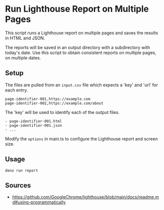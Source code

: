 # Run Lighthouse Report on Multiple Pages

This script runs a Lighthouse report on multiple pages and saves the results in HTML and JSON.

The reports will be saved in an output directory with a subdirectory with today's date. Use this script to obtain consistent reports on multiple pages, on multiple dates.

## Setup

The files are pulled from an `input.csv` file which expects a 'key' and 'url' for each entry.

```csv
page-identifier-001,https://example.com
page-identifier-002,https://example.com/about
```

The 'key' will be used to identify each of the output files.

```
- page-identifier-001.html
- page-identifier-001.json
- ...
```

Modify the `options` in main.ts to configure the Lighthouse report and screen size.

## Usage

`deno run report`

## Sources

- https://github.com/GoogleChrome/lighthouse/blob/main/docs/readme.md#using-programmatically
